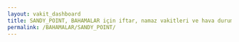 ```yaml
---
layout: vakit_dashboard
title: SANDY_POINT, BAHAMALAR için iftar, namaz vakitleri ve hava durumu - ilçe/eyalet seç
permalink: /BAHAMALAR/SANDY_POINT/
---
```


<script type="text/javascript">
  var GLOBAL_COUNTRY = 'BAHAMALAR';
  var GLOBAL_CITY = 'SANDY_POINT';
  var GLOBAL_STATE = '';
  var lat = 72;
  var lon = 21;
</script>
